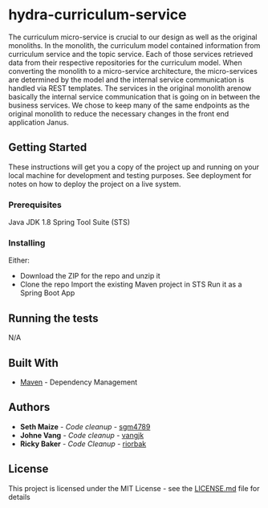 # hydra-curriculum-service
The curriculum micro-service is crucial to our design as well as the original monoliths. In the monolith, the curriculum model contained information from curriculum service and the topic service. Each of those services retrieved data from their respective repositories for the curriculum model. When converting the monolith to a micro-service architecture, the micro-services are determined by the model and the internal service communication is handled via REST templates. The services in the original monolith arenow basically the internal service communication that is going on in between the business services. We chose to keep many of the same endpoints as the original monolith to reduce the necessary changes in the front end application Janus.

## Getting Started

These instructions will get you a copy of the project up and running on your local machine for development and testing purposes. See deployment for notes on how to deploy the project on a live system.

### Prerequisites

Java JDK 1.8
Spring Tool Suite (STS)

### Installing

Either:
- Download the ZIP for the repo and unzip it
- Clone the repo
Import the existing Maven project in STS
Run it as a Spring Boot App

## Running the tests

N/A

## Built With

* [Maven](https://maven.apache.org/) - Dependency Management

## Authors

* **Seth Maize** - *Code cleanup* - [sgm4789](https://github.com/sgm4789)
* **Johne Vang** - *Code cleanup* - [vangjk](https://github.com/vangjk)
* **Ricky Baker** - *Code Cleanup* - [riorbak](https://github.com/riorbak)

## License

This project is licensed under the MIT License - see the [LICENSE.md](LICENSE.md) file for details
